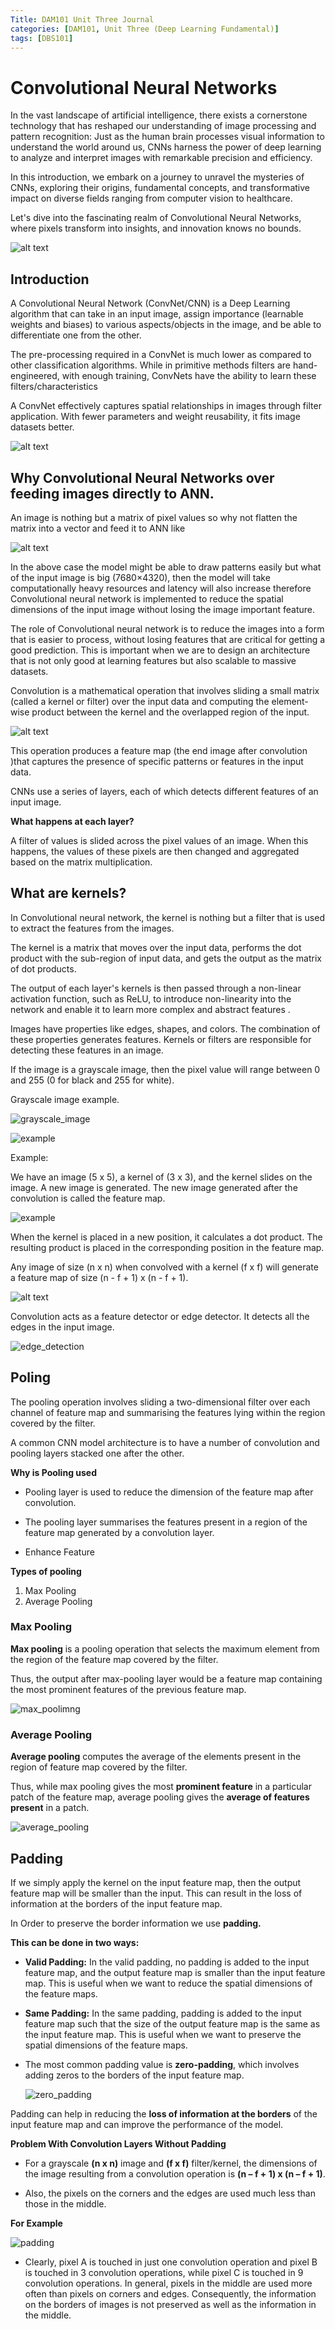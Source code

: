 ```yaml
---
Title: DAM101 Unit Three Journal
categories: [DAM101, Unit Three (Deep Learning Fundamental)]
tags: [DBS101]
---
```


# **Convolutional Neural Networks**

In the vast landscape of artificial intelligence, there exists a cornerstone technology that has reshaped our understanding of image processing and pattern recognition: Just as the human brain processes visual information to understand the world around us, CNNs harness the power of deep learning to analyze and interpret images with remarkable precision and efficiency.

In this introduction, we embark on a journey to unravel the mysteries of CNNs, exploring their origins, fundamental concepts, and transformative impact on diverse fields ranging from computer vision to healthcare. 

Let's dive into the fascinating realm of Convolutional Neural Networks, where pixels transform into insights, and innovation knows no bounds.

![alt text](../download.jpeg)

## **Introduction**

A Convolutional Neural Network (ConvNet/CNN) is a Deep Learning algorithm that can take in an input image, assign importance (learnable weights and biases) to various aspects/objects in the image, and be able to differentiate one from the other.

The pre-processing required in a ConvNet is much lower as compared to other classification algorithms. While in primitive methods filters are hand-engineered, with enough training, ConvNets have the ability to learn these filters/characteristics

A ConvNet effectively captures spatial relationships in images through filter application. With fewer parameters and weight reusability, it fits image datasets better.

![alt text](../a-cnn-sequence-to-classify-handwritten-digits.webp)


## **Why Convolutional Neural Networks over feeding images directly to ANN.**

An image is nothing but a matrix of pixel values so why not flatten the matrix into a vector and feed it to ANN like 

![alt text](../flattening-of-a-3x3-image-matrix-into-a-9x1-vector.webp)

In the above case the model might be able to draw patterns easily but what of the input image is big (7680×4320), then the model will take computationally heavy resources and latency will also increase therefore Convolutional neural network is implemented to reduce the spatial dimensions of the input image without losing the image important feature.  

The role of Convolutional neural network is to reduce the images into a form that is easier to process, without losing features that are critical for getting a good prediction. This is important when we are to design an architecture that is not only good at learning features but also scalable to massive datasets.

Convolution is a mathematical operation that involves sliding a small matrix (called a kernel or filter) over the input data and computing the element-wise product between the kernel and the overlapped region of the input. 

![alt text](../convoluting-a-5x5x1-image-with-a-3x3x1-kernel-to-get-a-3x3x1-convolved-feature.gif)

This operation produces a feature map (the end image after convolution )that captures the presence of specific patterns or features in the input data.

CNNs use a series of layers, each of which detects different features of an input image. 

**What happens at each layer?**

A filter of values is slided across the pixel values of an image. When this happens, the values of these pixels are then changed and aggregated based on the matrix multiplication. 

## **What are kernels?**

In Convolutional neural network, the kernel is nothing but a filter that is used to extract the features from the images. 

The kernel is a matrix that moves over the input data, performs the dot product with the sub-region of input data, and gets the output as the matrix of dot products.

The output of each layer's kernels is then passed through a non-linear activation function, such as ReLU, to introduce non-linearity into the network and enable it to learn more complex and abstract features .

Images have properties like edges, shapes, and colors. The combination of these properties generates features. Kernels or filters are responsible for detecting these features in an image.

If the image is a grayscale image, then the pixel value will range between 0 and 255 (0 for black and 255 for white).

Grayscale image example. 

![grayscale_image](https://ai.stanford.edu/~syyeung/cvweb/Pictures1/imagematrix.png)

![example](https://i0.wp.com/theailearner.com/wp-content/uploads/2018/10/Capture.png?resize=539%2C238&ssl=1)

Example:

We have an image (5 x 5), a kernel of (3 x 3), and the kernel slides on the image. A new image is generated. The new image generated after the convolution is called the feature map.

![example](https://www.freecodecamp.org/news/content/images/2021/02/activation-map.png)

When the kernel is placed in a new position, it calculates a dot product. The resulting product is placed in the corresponding position in the feature map.

Any image of size (n x n) when convolved with a kernel (f x f) will generate a feature map of size (n - f + 1) x (n - f + 1).

![alt text](../Capture-2024-05-10-143543.png)

Convolution acts as a feature detector or edge detector. It detects all the edges in the input image.

![edge_detection](https://media5.datahacker.rs/2018/10/multiplication_slicice.png)

## **Poling**

The pooling operation involves sliding a two-dimensional filter over each channel of feature map and summarising the features lying within the region covered by the filter. 

A common CNN model architecture is to have a number of convolution and pooling layers stacked one after the other. 

**Why is Pooling used**

- Pooling layer is used to reduce the dimension of the feature map after convolution. 

- The pooling layer summarises the features present in a region of the feature map generated by a convolution layer.

- Enhance Feature

**Types of pooling**

1. Max Pooling
2. Average Pooling
 
### **Max Pooling**

**Max pooling** is a pooling operation that selects the maximum element from the region of the feature map covered by the filter.

Thus, the output after max-pooling layer would be a feature map containing the most prominent features of the previous feature map. 

![max_poolimng](https://media.geeksforgeeks.org/wp-content/uploads/20190721025744/Screenshot-2019-07-21-at-2.57.13-AM.png)

### **Average Pooling**

**Average pooling** computes the average of the elements present in the region of feature map covered by the filter.

Thus, while max pooling gives the most **prominent feature** in a particular patch of the feature map, average pooling gives the **average of features present** in a patch. 

![average_pooling](https://media.geeksforgeeks.org/wp-content/uploads/20190721030705/Screenshot-2019-07-21-at-3.05.56-AM.png)

## **Padding**

If we simply apply the kernel on the input feature map, then the output feature map will be smaller than the input. This can result in the loss of information at the borders of the input feature map.

In Order to preserve the border information we use **padding.**

**This can be done in two ways:**

- **Valid Padding:** In the valid padding, no padding is added to the input feature map, and the output feature map is smaller than the input feature map. This is useful when we want to reduce the spatial dimensions of the feature maps.
 
- **Same Padding:** In the same padding, padding is added to the input feature map such that the size of the output feature map is the same as the input feature map. This is useful when we want to preserve the spatial dimensions of the feature maps.

- The most common padding value is **zero-padding**, which involves adding zeros to the borders of the input feature map.

    ![zero_padding](https://miro.medium.com/v2/da:true/resize:fit:1200/1*nDCLdHdKK32s8PohosPxwQ.gif)

Padding can help in reducing the **loss of information at the borders** of the input feature map and can improve the performance of the model.

**Problem With  Convolution Layers Without Padding**

- For a grayscale **(n x n)** image and **(f x f)** filter/kernel, the dimensions of the image resulting from a convolution operation is **(n – f + 1) x (n – f + 1)**. 

- Also, the pixels on the corners and the edges are used much less than those in the middle. 

**For Example**

![padding](https://media.geeksforgeeks.org/wp-content/uploads/20230510174423/Screenshot-2019-07-16-at-13520.webp)

- Clearly, pixel A is touched in just one convolution operation and pixel B is touched in 3 convolution operations, while pixel C is touched in 9 convolution operations. In general, pixels in the middle are used more often than pixels on corners and edges. Consequently, the information on the borders of images is not preserved as well as the information in the middle.


